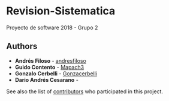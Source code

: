 # Revision-Sistematica
Proyecto de software 2018 - Grupo 2

## Authors

* **Andrés Filoso** - [andresfiloso](https://github.com/andresfiloso)
* **Guido Contento** - [Mapach3](https://github.com/Mapach3)
* **Gonzalo Cerbelli** - [Gonzacerbelli](https://github.com/Gonzacerbelli)
* **Dario Andrés Cesarano** - []()


See also the list of [contributors](https://github.com/andresfiloso/Revision-Sistematica/graphs/contributors) who participated in this project.
